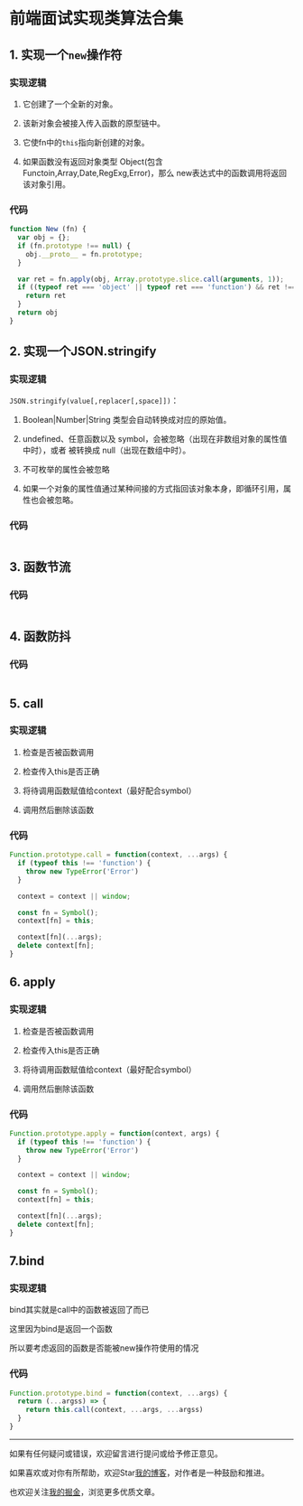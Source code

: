 # 前端面试实现类算法合集

## 1. 实现一个```new```操作符

### 实现逻辑

1. 它创建了一个全新的对象。

2. 该新对象会被接入传入函数的原型链中。

3. 它使fn中的```this```指向新创建的对象。

4. 如果函数没有返回对象类型 Object(包含 Functoin,Array,Date,RegExg,Error)，那么 new表达式中的函数调用将返回该对象引用。

### 代码
```javascript
function New (fn) {
  var obj = {};
  if (fn.prototype !== null) {
    obj.__proto__ = fn.prototype;
  }

  var ret = fn.apply(obj, Array.prototype.slice.call(arguments, 1));
  if ((typeof ret === 'object' || typeof ret === 'function') && ret !== null) {
    return ret 
  }
  return obj
}
```


## 2. 实现一个JSON.stringify 

### 实现逻辑
```JSON.stringify(value[,replacer[,space]])```：

1. Boolean|Number|String 类型会自动转换成对应的原始值。

2. undefined、任意函数以及 symbol，会被忽略（出现在非数组对象的属性值中时），或者
被转换成 null（出现在数组中时）。

3. 不可枚举的属性会被忽略

4. 如果一个对象的属性值通过某种间接的方式指回该对象本身，即循环引用，属性也会被忽略。

### 代码
```javascript

```

## 3. 函数节流
### 代码
```javascript

```

## 4. 函数防抖
### 代码
```javascript

```

## 5. call

### 实现逻辑

1. 检查是否被函数调用

2. 检查传入this是否正确

3. 将待调用函数赋值给context（最好配合symbol）

4. 调用然后删除该函数

### 代码

```javascript
Function.prototype.call = function(context, ...args) {
  if (typeof this !== 'function') {
    throw new TypeError('Error')
  }

  context = context || window;

  const fn = Symbol();
  context[fn] = this;

  context[fn](...args);
  delete context[fn];
}
```

## 6. apply

### 实现逻辑

1. 检查是否被函数调用

2. 检查传入this是否正确

3. 将待调用函数赋值给context（最好配合symbol）

4. 调用然后删除该函数

### 代码

```javascript
Function.prototype.apply = function(context, args) {
  if (typeof this !== 'function') {
    throw new TypeError('Error')
  }

  context = context || window;

  const fn = Symbol();
  context[fn] = this;

  context[fn](...args);
  delete context[fn];
}
```


## 7.bind

### 实现逻辑

bind其实就是call中的函数被返回了而已

这里因为bind是返回一个函数

所以要考虑返回的函数是否能被new操作符使用的情况

### 代码
```javascript
Function.prototype.bind = function(context, ...args) {
  return (...argss) => {
    return this.call(context, ...args, ...argss)
  }
}
```
---
如果有任何疑问或错误，欢迎留言进行提问或给予修正意见。

如果喜欢或对你有所帮助，欢迎Star[我的博客](https://github.com/wy2016xiao/blog)，对作者是一种鼓励和推进。

也欢迎关注[我的掘金](https://juejin.im/user/583bbd74ac502e006ea81f99)，浏览更多优质文章。